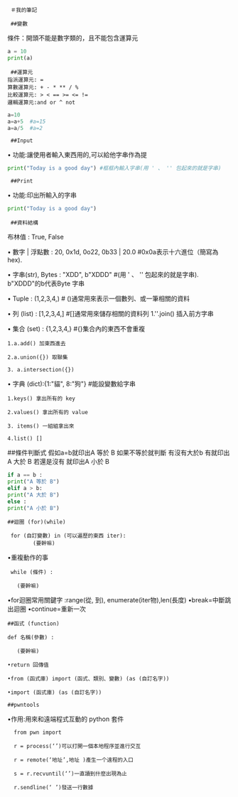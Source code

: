      ＃我的筆記

     ##變數
條件：開頭不能是數字類的，且不能包含運算元

```python
a = 10
print(a)
```

     ##運算元
    指派運算元: =
    算數運算元: + - * ** / %
    比較運算元: > < == >= <= !=
    邏輯運算元:and or ^ not

```python
a=10
a=a+5  #a=15
a=a/5  #a=2
```

     ##Input
• 功能:讓使用者輸入東⻄用的,可以給他字串作為提
```python
print("Today is a good day") #框框內輸入字串(用 ' 、 '' 包起來的就是字串)
```

     ##Print
• 功能:印出所輸入的字串
```python
print("Today is a good day")
```

     ##資料結構
布林值 : True, False

• 數字 | 浮點數 : 20, 0x1d, 0o22, 0b33 | 20.0  #0x0a表示十六進位（簡寫為hex).

• 字串(str), Bytes : "XDD", b"XDDD"  #(用 ' 、 '' 包起來的就是字串). b"XDDD"的b代表Byte 字串

• Tuple : (1,2,3,4,)   # ()通常用來表示一個數列、或一筆相關的資料


• 列 (list) : [1,2,3,4,]  #[]通常用來儲存相關的資料列
    1.''.join() 插入前方字串

• 集合 (set) : {1,2,3,4,}  #{}集合內的東⻄不會重複
    
    1.a.add() 加東⻄進去 

    2.a.union({}) 取聯集 
 
    3. a.intersection({})

• 字典 (dict):{1:"貓", 8:"狗"} #能設變數給字串
     
    1.keys() 拿出所有的 key

    2.values() 拿出所有的 value

    3. items() 一組組拿出來

    4.list() []
   
##條件判斷式
假如a=b就印出A 等於 B
如果不等於就判斷
有沒有大於b
有就印出A 大於 B
若還是沒有
就印出A 小於 B
```python
if a == b :
print("A 等於 B")
elif a > b:
print("A 大於 B")
else :
print("A 小於 B")
```

    ##迴圈 (for)(while)
     
     for (自訂變數) in (可以遍歷的東⻄ iter):
            (要幹嘛)
  •重複動作的事
  
     while (條件) :
     
       (要幹嘛)
      
  •for迴圈常用關鍵字 :range(從, 到), enumerate(iter物),len(長度)
  •break=中斷跳出迴圈
  •continue=重新一次

    ##函式 (function)

    def 名稱(參數) :
   
       (要幹嘛)
      
    •return 回傳值
      
    •from (函式庫) import (函式、類別、變數) (as (自訂名字))

    •import (函式庫) (as (自訂名字))

    ##pwntools
 •作用:用來和遠端程式互動的 python 套件   
      
      from pwn import 
      
      r = process(‘’)可以打開一個本地程序並進行交互

      r = remote(‘地址’,地址 )產生一个遠程的入口

      s = r.recvuntil(‘’)一直讀到什麼出現為止

      r.sendline(‘ ’)發送一行數據








